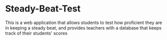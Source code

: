 # Steady-Beat-Test
This is a web application that allows students to test how proficient they are in keeping a steady beat, and provides teachers with a database that keeps track of their students' scores
